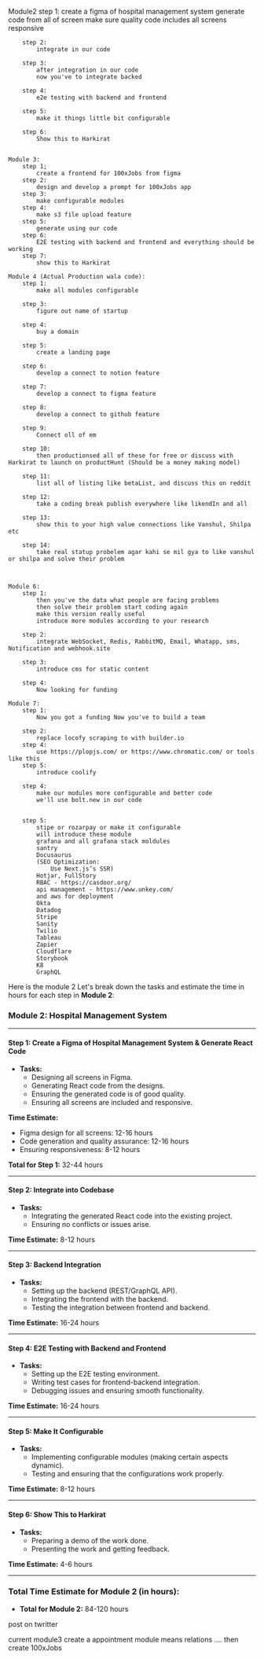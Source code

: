    Module2 
        step 1:
            create a figma of hospital management system 
            generate code from all of screen 
            make sure quality code
            includes all screens 
            responsive
            
        step 2:
            integrate in our code

        step 3:
            after integration in our code 
            now you've to integrate backed
        
        step 4:
            e2e testing with backend and frontend 

        step 5: 
            make it things little bit configurable 

        step 6:
            Show this to Harkirat


    Module 3:
        step 1;
            create a frontend for 100xJobs from figma
        step 2:
            design and develop a prompt for 100xJobs app
        step 3: 
            make configurable modules
        step 4:
            make s3 file upload feature
        step 5:
            generate using our code
        step 6:
            E2E testing with backend and frontend and everything should be working
        step 7:
            show this to Harkirat
        
    Module 4 (Actual Production wala code):
        step 1:
            make all modules configurable

        step 3:
            figure out name of startup
        
        step 4:
            buy a domain
        
        step 5:
            create a landing page
        
        step 6:
            develop a connect to notion feature

        step 7:
            develop a connect to figma feature

        step 8:
            develop a connect to github feature

        step 9:
            Connect oll of em
            
        step 10:
            then productionsed all of these for free or discuss with Harkirat to launch on productHunt (Should be a money making model)

        step 11:
            list all of listing like betaList, and discuss this on reddit 
        
        step 12:
            take a coding break publish everywhere like likendIn and all 
        
        step 13:
            show this to your high value connections like Vanshul, Shilpa etc

        step 14:
            take real statup probelem agar kahi se mil gya to like vanshul or shilpa and solve their problem 



    Module 6:
        step 1:
            then you've the data what people are facing problems
            then solve their problem start coding again 
            make this version really useful
            introduce more modules according to your research
        
        step 2:
            integrate WebSocket, Redis, RabbitMQ, Email, Whatapp, sms,  Notification and webhook.site
        
        step 3:
            introduce cms for static content
        
        step 4:
            Now looking for funding

    Module 7:
        step 1:
            Now you got a funding Now you've to build a team 
        
        step 2:
            replace locofy scraping to with builder.io 
        step 4:
            use https://plopjs.com/ or https://www.chromatic.com/ or tools like this
        step 5:
            introduce coolify
        
        step 4:
            make our modules more configurable and better code
            we'll use bolt.new in our code

        
        step 5: 
            stipe or rozarpay or make it configurable
            will introduce these module
            grafana and all grafana stack moldules
            santry
            Docusaurus
            (SEO Optimization:
                Use Next.js’s SSR)
            Hotjar, FullStory
            RBAC - https://casdoor.org/
            api management - https://www.unkey.com/
            and aws for deployment
            Okta
            Datadog
            Stripe
            Sanity
            Twilio
            Tableau
            Zapier
            Cloudflare
            Storybook
            K8
            GraphQL


Here is the module 2
Let's break down the tasks and estimate the time in hours for each step in **Module 2**:

### **Module 2: Hospital Management System**

---

#### **Step 1: Create a Figma of Hospital Management System & Generate React Code**
- **Tasks:**
  - Designing all screens in Figma.
  - Generating React code from the designs.
  - Ensuring the generated code is of good quality.
  - Ensuring all screens are included and responsive.

**Time Estimate:**
- Figma design for all screens: 12-16 hours
- Code generation and quality assurance: 12-16 hours
- Ensuring responsiveness: 8-12 hours

**Total for Step 1:** 32-44 hours

---

#### **Step 2: Integrate into Codebase**
- **Tasks:**
  - Integrating the generated React code into the existing project.
  - Ensuring no conflicts or issues arise.

**Time Estimate:** 8-12 hours

---

#### **Step 3: Backend Integration**
- **Tasks:**
  - Setting up the backend (REST/GraphQL API).
  - Integrating the frontend with the backend.
  - Testing the integration between frontend and backend.

**Time Estimate:** 16-24 hours

---

#### **Step 4: E2E Testing with Backend and Frontend**
- **Tasks:**
  - Setting up the E2E testing environment.
  - Writing test cases for frontend-backend integration.
  - Debugging issues and ensuring smooth functionality.

**Time Estimate:** 16-24 hours

---

#### **Step 5: Make It Configurable**
- **Tasks:**
  - Implementing configurable modules (making certain aspects dynamic).
  - Testing and ensuring that the configurations work properly.

**Time Estimate:** 8-12 hours

---

#### **Step 6: Show This to Harkirat**
- **Tasks:**
  - Preparing a demo of the work done.
  - Presenting the work and getting feedback.

**Time Estimate:** 4-6 hours

---

### **Total Time Estimate for Module 2 (in hours):**
- **Total for Module 2:** 84-120 hours



post on twritter

current module3
create a appointment module means relations ....
then create 100xJobs
